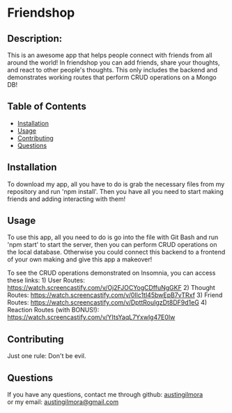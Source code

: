 # Friendshop

## Description:
  
   This is an awesome app that helps people connect with friends from all around the world! In friendshop you can add friends, share your thoughts, and react to other people's thoughts. This only includes the backend and demonstrates working routes that perform CRUD operations on a Mongo DB!
  
  ## Table of Contents

* [Installation](#installation)
* [Usage](#usage)
* [Contributing](#contributing)
* [Questions](#questions)
  
## Installation
  To download my app, all you have to do is grab the necessary files from my repository and run 'npm install'. Then you have all you need to start making friends and adding interacting with them!
  
## Usage
  To use this app, all you need to do is go into the file with Git Bash and run 'npm start' to start the server, then you can perform CRUD operations on the local database. Otherwise you could connect this backend to a frontend of your own making and give this app a makeover!

  To see the CRUD operations demonstrated on Insomnia, you can access these links:
    1) User Routes: https://watch.screencastify.com/v/Oj2FJOCYogCDffuNgGKF
    2) Thought Routes: https://watch.screencastify.com/v/0Ilc1tl45bwEpB7vTRxf
    3) Friend Routes: https://watch.screencastify.com/v/DpttRouIgzDt8DF9d1eG
    4) Reaction Routes (with BONUS!): https://watch.screencastify.com/v/YItsYaqL7Yxwlg47E0Iw
  
## Contributing
  Just one rule: Don't be evil.
  
## Questions
If you have any questions, contact me through github:
  <a href='https://github.com/austingilmora'>austingilmora</a><br>
or my email:
  <a href='mailto:austingilmora@gmail.com'>austingilmora@gmail.com</a>


